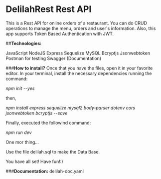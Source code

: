 # DelilahRest Rest API
This is a Rest API for online orders of a restaurant. You can do CRUD operations to manage the menu, orders and user's information. Also, this app supports Token Based Authentication with JWT. 

##**Technologies:**

JavaScript
NodeJS
Express
Sequelize
MySQL
Bcryptjs
Jsonwebtoken
Postman for testing
Swagger (Documentation)

###**How to install?**
Once that you have the files, open it in your favorite editor.
In your terminal, install the necessary dependencies running the command:

*npm init --yes*

then,

*npm install express sequelize mysql2 body-parser dotenv cors jsonwebtoken bcryptjs --save*

Finally, executed the followind command: 

*npm run dev*

One mor thing...

Use the file delilah.sql to make the Data Base.

You have all set! 
Have fun!:)

###**Documentation:**
delilah-doc.yaml
